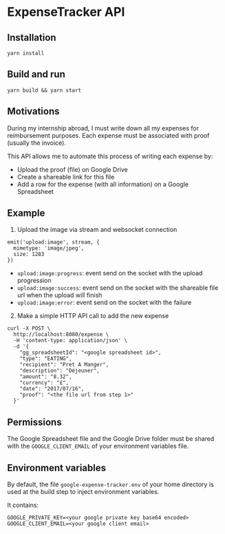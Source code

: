 # ExpenseTracker API

## Installation

```
yarn install
```

## Build and run

```
yarn build && yarn start
```

## Motivations

During my internship abroad, I must write down all my expenses for reimbursement purposes.
Each expense must be associated with proof (usually the invoice).

This API allows me to automate this process of writing each expense by:

- Upload the proof (file) on Google Drive
- Create a shareable link for this file
- Add a row for the expense (with all information) on a Google Spreadsheet

## Example

1. Upload the image via stream and websocket connection

```
emit('upload:image', stream, {
  mimetype: 'image/jpeg',
  size: 1283
})
```

- `upload:image:progress`: event send on the socket with the upload progression
- `upload:image:success`: event send on the socket with the shareable file url when the upload will finish
- `upload:image:error`: event send on the socket with the failure

2. Make a simple HTTP API call to add the new expense

```
curl -X POST \
  http://localhost:8080/expense \
  -H 'content-type: application/json' \
  -d '{
    "gg_spreadsheetId": "<google spreadsheet id>",
    "type": "EATING",
    "recipient": "Pret A Manger",
    "description": "Déjeuner",
    "amount": "8.32",
    "currency": "£",
    "date": "2017/07/16",
    "proof": "<the file url from step 1>"
  }'
```

## Permissions

The Google Spreadsheet file and the Google Drive folder must be shared with the `GOOGLE_CLIENT_EMAIL` of your environment variables file.

## Environment variables

By default, the file `google-expense-tracker.env` of your home directory is used at the build step to inject environment variables.

It contains:

```
GOOGLE_PRIVATE_KEY=<your google private key base64 encoded>
GOOGLE_CLIENT_EMAIL=<your google client email>
```